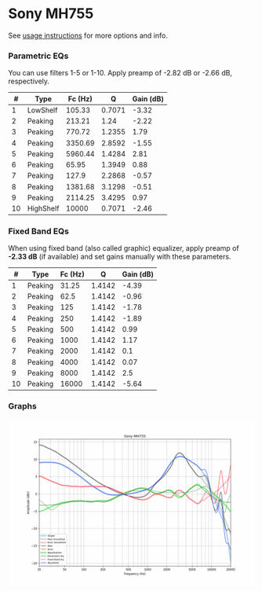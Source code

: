 # Sony MH755
See [usage instructions](https://github.com/jaakkopasanen/AutoEq#usage) for more options and info.

### Parametric EQs
You can use filters 1-5 or 1-10. Apply preamp of -2.82 dB or -2.66 dB, respectively.

|   # | Type      |   Fc (Hz) |      Q |   Gain (dB) |
|-----|-----------|-----------|--------|-------------|
|   1 | LowShelf  |    105.33 | 0.7071 |       -3.32 |
|   2 | Peaking   |    213.21 | 1.24   |       -2.22 |
|   3 | Peaking   |    770.72 | 1.2355 |        1.79 |
|   4 | Peaking   |   3350.69 | 2.8592 |       -1.55 |
|   5 | Peaking   |   5960.44 | 1.4284 |        2.81 |
|   6 | Peaking   |     65.95 | 1.3949 |        0.88 |
|   7 | Peaking   |    127.9  | 2.2868 |       -0.57 |
|   8 | Peaking   |   1381.68 | 3.1298 |       -0.51 |
|   9 | Peaking   |   2114.25 | 3.4295 |        0.97 |
|  10 | HighShelf |  10000    | 0.7071 |       -2.46 |

### Fixed Band EQs
When using fixed band (also called graphic) equalizer, apply preamp of **-2.33 dB** (if available) and set gains manually with these parameters.

|   # | Type    |   Fc (Hz) |      Q |   Gain (dB) |
|-----|---------|-----------|--------|-------------|
|   1 | Peaking |     31.25 | 1.4142 |       -4.39 |
|   2 | Peaking |     62.5  | 1.4142 |       -0.96 |
|   3 | Peaking |    125    | 1.4142 |       -1.78 |
|   4 | Peaking |    250    | 1.4142 |       -1.89 |
|   5 | Peaking |    500    | 1.4142 |        0.99 |
|   6 | Peaking |   1000    | 1.4142 |        1.17 |
|   7 | Peaking |   2000    | 1.4142 |        0.1  |
|   8 | Peaking |   4000    | 1.4142 |        0.07 |
|   9 | Peaking |   8000    | 1.4142 |        2.5  |
|  10 | Peaking |  16000    | 1.4142 |       -5.64 |

### Graphs
![](./Sony%20MH755.png)
